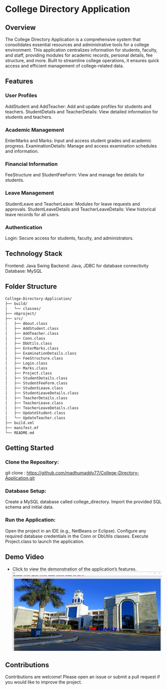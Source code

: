 # College Directory Application
## Overview
The College Directory Application is a comprehensive system that consolidates essential resources and administrative tools for a college environment. This application centralizes information for students, faculty, and staff, providing modules for academic records, personal details, fee structure, and more. Built to streamline college operations, it ensures quick access and efficient management of college-related data.

## Features
### User Profiles
AddStudent and AddTeacher: Add and update profiles for students and teachers.
StudentDetails and TeacherDetails: View detailed information for students and teachers.
### Academic Management
EnterMarks and Marks: Input and access student grades and academic progress.
ExaminationDetails: Manage and access examination schedules and information.
### Financial Information
FeeStructure and StudentFeeForm: View and manage fee details for students.
### Leave Management
StudentLeave and TeacherLeave: Modules for leave requests and approvals.
StudentLeaveDetails and TeacherLeaveDetails: View historical leave records for all users.
### Authentication
Login: Secure access for students, faculty, and administrators.
## Technology Stack
Frontend: Java Swing
Backend: Java, JDBC for database connectivity
Database: MySQL
## Folder Structure
```plaintext
College-Directory-Application/
├── build/
│   └── classes/
├── nbproject/
├── src/
│   ├── About.class
│   ├── AddStudent.class
│   ├── AddTeacher.class
│   ├── Conn.class
│   ├── DbUtils.class
│   ├── EnterMarks.class
│   ├── ExaminationDetails.class
│   ├── FeeStructure.class
│   ├── Login.class
│   ├── Marks.class
│   ├── Project.class
│   ├── StudentDetails.class
│   ├── StudentFeeForm.class
│   ├── StudentLeave.class
│   ├── StudentLeaveDetails.class
│   ├── TeacherDetails.class
│   ├── TeacherLeave.class
│   ├── TeacherLeaveDetails.class
│   ├── UpdateStudent.class
│   └── UpdateTeacher.class
├── build.xml
├── manifest.mf
└── README.md
```

## Getting Started
### Clone the Repository:

git clone : https://github.com/madhumaddy77/College-Directory-Application.git
### Database Setup:

Create a MySQL database called college_directory.
Import the provided SQL schema and initial data.
### Run the Application:

Open the project in an IDE (e.g., NetBeans or Eclipse).
Configure any required database credentials in the Conn or DbUtils classes.
Execute Project.class to launch the application.
## Demo Video
- Click to view the demonstration of the application’s features.
[![Demo Video](HomeScreen.png)](https://drive.google.com/file/d/1-cCS9NmqbWG4g-RLFzy9AylUo8FyA7PA/view?usp=drive_link)


## Contributions
Contributions are welcome! Please open an issue or submit a pull request if you would like to improve the project.
